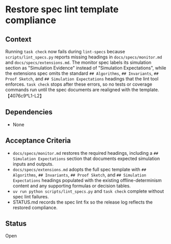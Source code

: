 # Restore spec lint template compliance

## Context
Running `task check` now fails during `lint-specs` because
`scripts/lint_specs.py` reports missing headings in
`docs/specs/monitor.md` and `docs/specs/extensions.md`. The monitor
spec labels its simulation section as "Simulation Evidence" instead of
"Simulation Expectations", while the extensions spec omits the
standard `## Algorithms`, `## Invariants`, `## Proof Sketch`, and
`## Simulation Expectations` headings that the lint tool enforces.
`task check` stops after these errors, so no tests or coverage commands
run until the spec documents are realigned with the template.
【4076c9†L1-L2】

## Dependencies
- None

## Acceptance Criteria
- `docs/specs/monitor.md` restores the required headings, including a
  `## Simulation Expectations` section that documents expected
  simulation inputs and outputs.
- `docs/specs/extensions.md` adopts the full spec template with
  `## Algorithms`, `## Invariants`, `## Proof Sketch`, and
  `## Simulation Expectations` headings populated with the existing
  offline-determinism content and any supporting formulas or decision
  tables.
- `uv run python scripts/lint_specs.py` and `task check` complete
  without spec lint failures.
- STATUS.md records the spec lint fix so the release log reflects the
  restored compliance.

## Status
Open
